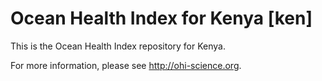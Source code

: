 # Ocean Health Index for Kenya [ken]

This is the Ocean Health Index repository for Kenya. 

For more information, please see http://ohi-science.org.
